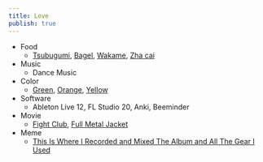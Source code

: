 ```yaml
---
title: Love
publish: true
---
```


- Food
    - [Tsubugumi](https://www.kasugai.co.jp/tsubugumi/), [Bagel](https://en.wikipedia.org/wiki/Bagel), [Wakame](https://en.wikipedia.org/wiki/Wakame), [Zha cai](https://en.wikipedia.org/wiki/Zha_cai)
- Music
    - Dance Music
- Color
    - [Green](https://en.wikipedia.org/wiki/Green), [Orange](https://en.wikipedia.org/wiki/Channel_Orange), [Yellow](https://en.wikipedia.org/wiki/Yellow_Dancer)
- Software
    - Ableton Live 12, FL Studio 20, Anki, Beeminder
- Movie
    - [Fight Club](https://en.wikipedia.org/wiki/Fight_Club), [Full Metal Jacket](https://en.wikipedia.org/wiki/Full_Metal_Jacket)
- Meme
    - [This Is Where I Recorded and Mixed The Album and All The Gear I Used](https://knowyourmeme.com/memes/this-is-where-i-recorded-and-mixed-the-album-and-all-the-gear-i-used)
